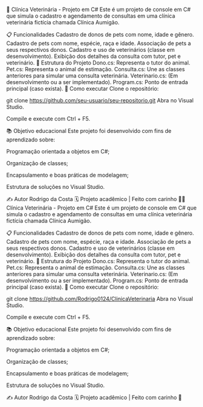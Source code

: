 🐶 Clínica Veterinária - Projeto em C#
Este é um projeto de console em C# que simula o cadastro e agendamento de consultas em uma clínica veterinária fictícia chamada Clínica Aumigão.

📋 Funcionalidades
Cadastro de donos de pets com nome, idade e gênero.
Cadastro de pets com nome, espécie, raça e idade.
Associação de pets a seus respectivos donos.
Cadastro e uso de veterinários (classe em desenvolvimento).
Exibição dos detalhes da consulta com tutor, pet e veterinário.
🧱 Estrutura do Projeto
Dono.cs: Representa o tutor do animal.
Pet.cs: Representa o animal de estimação.
Consulta.cs: Une as classes anteriores para simular uma consulta veterinária.
Veterinario.cs: (Em desenvolvimento ou a ser implementado).
Program.cs: Ponto de entrada principal (caso exista).
🚀 Como executar
Clone o repositório:

git clone https://github.com/seu-usuario/seu-repositorio.git
Abra no Visual Studio.

Compile e execute com Ctrl + F5.

📚 Objetivo educacional Este projeto foi desenvolvido com fins de aprendizado sobre:

Programação orientada a objetos em C#;

Organização de classes;

Encapsulamento e boas práticas de modelagem;

Estrutura de soluções no Visual Studio.

✍️ Autor Rodrigo da Costa 🗓️ Projeto acadêmico | Feito com carinho 🐾🐶 Clínica Veterinária - Projeto em C#
Este é um projeto de console em C# que simula o cadastro e agendamento de consultas em uma clínica veterinária fictícia chamada Clínica Aumigão.

📋 Funcionalidades
Cadastro de donos de pets com nome, idade e gênero.
Cadastro de pets com nome, espécie, raça e idade.
Associação de pets a seus respectivos donos.
Cadastro e uso de veterinários (classe em desenvolvimento).
Exibição dos detalhes da consulta com tutor, pet e veterinário.
🧱 Estrutura do Projeto
Dono.cs: Representa o tutor do animal.
Pet.cs: Representa o animal de estimação.
Consulta.cs: Une as classes anteriores para simular uma consulta veterinária.
Veterinario.cs: (Em desenvolvimento ou a ser implementado).
Program.cs: Ponto de entrada principal (caso exista).
🚀 Como executar
Clone o repositório:

git clone https://github.com/Rodrigo0124/ClinicaVeterinaria
Abra no Visual Studio.

Compile e execute com Ctrl + F5.

📚 Objetivo educacional Este projeto foi desenvolvido com fins de aprendizado sobre:

Programação orientada a objetos em C#;

Organização de classes;

Encapsulamento e boas práticas de modelagem;

Estrutura de soluções no Visual Studio.

✍️ Autor Rodrigo da Costa 🗓️ Projeto acadêmico | Feito com carinho 🐾
